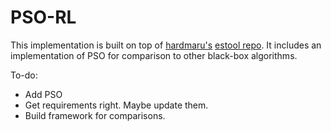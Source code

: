 # PSO-RL
This implementation is built on top of [hardmaru's](https://github.com/hardmaru) [estool repo](https://github.com/hardmaru/estool). It includes an implementation of PSO for comparison to other black-box algorithms.

To-do: 
* Add PSO
* Get requirements right. Maybe update them. 
* Build framework for comparisons.
